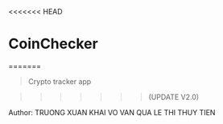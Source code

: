 <<<<<<< HEAD
# CoinChecker
=======

> Crypto tracker app

>>>>>>> (UPDATE V2.0)

Author: TRUONG XUAN KHAI
		VO VAN QUA
		LE THI THUY TIEN
